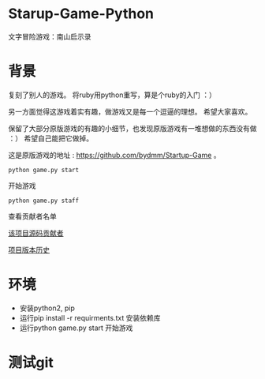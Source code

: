# Starup-Game-Python
文字冒险游戏：南山启示录

# 背景

复刻了别人的游戏。
将ruby用python重写，算是个ruby的入门 ：）

另一方面觉得这游戏着实有趣，做游戏又是每一个逗逼的理想。
希望大家喜欢。

保留了大部分原版游戏的有趣的小细节，也发现原版游戏有一堆想做的东西没有做 ：）
希望自己能把它做掉。

这是原版游戏的地址 : https://github.com/bydmm/Startup-Game 。


```
python game.py start
```

开始游戏

```
python game.py staff
```

查看贡献者名单

[该项目源码贡献者](AUTHORS.rst) 

[项目版本历史](HISTORY.rst)


# 环境
 - 安装python2, pip
 - 运行pip install -r requirments.txt 安装依赖库
 - 运行python game.py start 开始游戏
 
# 测试git